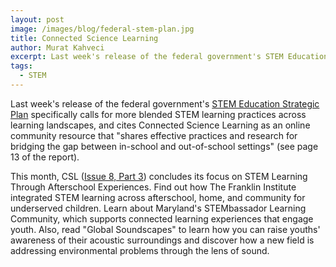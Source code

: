 ```yaml
---
layout: post
image: /images/blog/federal-stem-plan.jpg
title: Connected Science Learning
author: Murat Kahveci
excerpt: Last week's release of the federal government's STEM Education Strategic Plan specifically calls for more blended STEM learning practices across learning landscapes.
tags: 
  - STEM
---
```

Last week's release of the federal government's [STEM Education Strategic Plan](https://www.whitehouse.gov/wp-content/uploads/2018/12/STEM-Education-Strategic-Plan-2018.pdf) specifically calls for more blended STEM learning practices across learning landscapes, and cites Connected Science Learning as an online community resource that "shares effective practices and research for bridging the gap between in-school and out-of-school settings" (see page 13 of the report).

This month, CSL ([Issue 8, Part 3](http://csl.nsta.org)) concludes its focus on STEM Learning Through Afterschool Experiences. Find out how The Franklin Institute integrated STEM learning across afterschool, home, and community for underserved children. Learn about Maryland's STEMbassador Learning Community, which supports connected learning experiences that engage youth. Also, read "Global Soundscapes" to learn how you can raise youths' awareness of their acoustic surroundings and discover how a new field is addressing environmental problems through the lens of sound.
